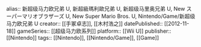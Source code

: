 alias:: 新超级马力欧兄弟 U, 新超級瑪利歐兄弟 U, 新超级马里奥兄弟 U, New スーパーマリオブラザーズ U, New Super Mario Bros. U, Nintendo/Game/新超级马力欧兄弟 U
creator:: [[手冢卓志]], [[木村浩之]]
datePublished:: [[2012-11-18]]
gameSeries:: [[超级马力欧系列]]
platform:: [[Wii U]] 
publisher:: [[Nintendo]] 
tags:: [[Nintendo]], [[Nintendo/Game]], [[Game]]
